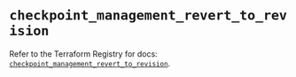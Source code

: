 # `checkpoint_management_revert_to_revision`

Refer to the Terraform Registry for docs: [`checkpoint_management_revert_to_revision`](https://registry.terraform.io/providers/checkpointsw/checkpoint/2.11.0/docs/resources/management_revert_to_revision).
